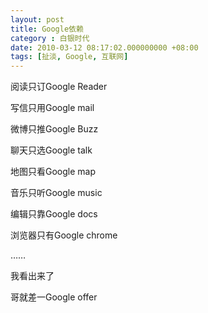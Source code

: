 ```yaml
---
layout: post 
title: Google依赖
category : 白银时代
date: 2010-03-12 08:17:02.000000000 +08:00
tags: [扯淡, Google, 互联网]
---
```


阅读只订Google Reader
  
写信只用Google mail
  
微博只推Google Buzz
  
聊天只选Google talk
  
地图只看Google map
  
音乐只听Google music
  
编辑只靠Google docs
  
浏览器只有Google chrome
  
……
  
我看出来了
  
哥就差一Google offer
  
